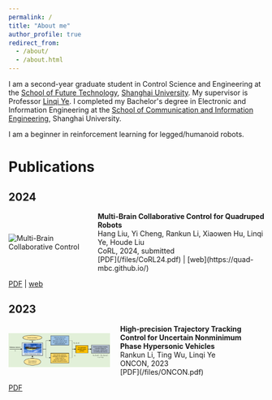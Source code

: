 ```yaml
---
permalink: /
title: "About me"
author_profile: true
redirect_from: 
  - /about/
  - /about.html
---
```


I am a second-year graduate student in Control Science and Engineering at the [School of Future Technology](https://ai.shu.edu.cn/), [Shanghai University](https://www.shu.edu.cn/). My supervisor is Professor [Linqi Ye](https://linqi-ye.github.io/). I completed my Bachelor's degree in Electronic and Information Engineering at the [School of Communication and Information Engineering](https://scie.shu.edu.cn/), Shanghai University. 

I am a beginner in reinforcement learning for legged/humanoid robots.

# Publications
## 2024
<div style="display: flex; align-items: center;">
    <img src="../images/2024corl.png" alt="Multi-Brain Collaborative Control" width="200" style="float: left; margin-right: 20px;">
    <div style="display: block;">
      <strong>Multi-Brain Collaborative Control for Quadruped Robots</strong>
      <br>Hang Liu, Yi Cheng, Rankun Li, Xiaowen Hu, Linqi Ye, Houde Liu
      <br>CoRL, 2024, submitted
      <br>[PDF](/files/CoRL24.pdf) | [web](https://quad-mbc.github.io/)
    </div>
</div>

[PDF](/files/CoRL24.pdf) | [web](https://quad-mbc.github.io/)

## 2023

<div style="display: flex; align-items: center;">
    <img src="../images/2023oncon.png" width="200" style="float: left; margin-right: 20px;">
    <div style="display: block;">
      <strong>High-precision Trajectory Tracking Control for Uncertain Nonminimum Phase Hypersonic Vehicles</strong>
      <br>Rankun Li, Ting Wu, Linqi Ye
      <br>ONCON, 2023
      <br>[PDF](/files/ONCON.pdf)
    </div>
</div>

[PDF](/files/ONCON.pdf)
